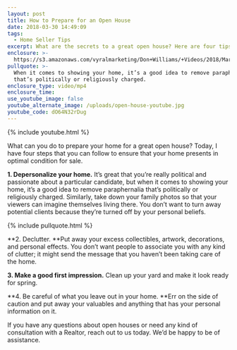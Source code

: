 ```yaml
---
layout: post
title: How to Prepare for an Open House
date: 2018-03-30 14:49:09
tags:
  - Home Seller Tips
excerpt: What are the secrets to a great open house? Here are four tips.
enclosure: >-
  https://s3.amazonaws.com/vyralmarketing/Don+Williams/+Videos/2018/March/Don+Williams+Group-+How+to+Prepare+for+an+Open+House.mp4
pullquote: >-
  When it comes to showing your home, it’s a good idea to remove paraphernalia
  that’s politically or religiously charged.
enclosure_type: video/mp4
enclosure_time:
use_youtube_image: false
youtube_alternate_image: /uploads/open-house-youtube.jpg
youtube_code: dO64N32rDug
---
```


{% include youtube.html %}

What can you do to prepare your home for a great open house? Today, I have four steps that you can follow to ensure that your home presents in optimal condition for sale.

**1. Depersonalize your home.** It’s great that you’re really political and passionate about a particular candidate, but when it comes to showing your home, it’s a good idea to remove paraphernalia that’s politically or religiously charged. Similarly, take down your family photos so that your viewers can imagine themselves living there. You don’t want to turn away potential clients because they’re turned off by your personal beliefs.

{% include pullquote.html %}

**2. Declutter.&nbsp;**Put away your excess collectibles, artwork, decorations, and personal effects. You don’t want people to associate you with any kind of clutter; it might send the message that you haven’t been taking care of the home.

**3. Make a good first impression.** Clean up your yard and make it look ready for spring.

**4. Be careful of what you leave out in your home.&nbsp;**Err on the side of caution and put away your valuables and anything that has your personal information on it.

If you have any questions about open houses or need any kind of consultation with a Realtor, reach out to us today. We’d be happy to be of assistance.